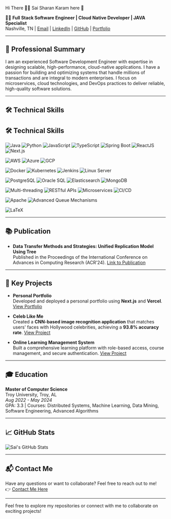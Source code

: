 Hi There ✌🏻  Sai Sharan Karam here 🌟

👨‍💻 **Full Stack Software Engineer | Cloud Native Developer | JAVA Specialist**  
Nashville, TN | [Email](mailto:saisharank2008@gmail.com) | [LinkedIn](https://www.linkedin.com/in/saisharankaram) | [GitHub](https://github.com/sharanreddy799) | [Portfolio](https://saisharankaram-github-io.vercel.app)


---

## 💼 **Professional Summary**

I am an experienced Software Development Engineer with expertise in designing scalable, high-performance, cloud-native applications. I have a passion for building and optimizing systems that handle millions of transactions and are integral to modern enterprises. I focus on microservices, cloud technologies, and DevOps practices to deliver reliable, high-quality software solutions.

---

## 🛠️ **Technical Skills**

## 🛠️ **Technical Skills**

![Java](https://img.shields.io/badge/Java-%23ED8B00.svg?style=for-the-badge&logo=java&logoColor=white)
![Python](https://img.shields.io/badge/Python-3670A0?style=for-the-badge&logo=python&logoColor=ffdd54)
![JavaScript](https://img.shields.io/badge/JavaScript-%23F7DF1E.svg?style=for-the-badge&logo=javascript&logoColor=black)
![TypeScript](https://img.shields.io/badge/TypeScript-%23007ACC.svg?style=for-the-badge&logo=typescript&logoColor=white)
![Spring Boot](https://img.shields.io/badge/Spring_Boot-%236DB33F.svg?style=for-the-badge&logo=spring&logoColor=white)
![ReactJS](https://img.shields.io/badge/React-%2320232a.svg?style=for-the-badge&logo=react&logoColor=%2361DAFB)
![Next.js](https://img.shields.io/badge/Next.js-%23000000.svg?style=for-the-badge&logo=next.js&logoColor=white)

![AWS](https://img.shields.io/badge/Amazon_AWS-%23232F3E.svg?style=for-the-badge&logo=amazonaws&logoColor=white)
![Azure](https://img.shields.io/badge/Microsoft_Azure-%230072C6.svg?style=for-the-badge&logo=microsoftazure&logoColor=white)
![GCP](https://img.shields.io/badge/Google_Cloud-%234285F4.svg?style=for-the-badge&logo=google-cloud&logoColor=white)

![Docker](https://img.shields.io/badge/Docker-%230db7ed.svg?style=for-the-badge&logo=docker&logoColor=white)
![Kubernetes](https://img.shields.io/badge/Kubernetes-%23326CE5.svg?style=for-the-badge&logo=kubernetes&logoColor=white)
![Jenkins](https://img.shields.io/badge/Jenkins-%232C5263.svg?style=for-the-badge&logo=jenkins&logoColor=white)
![Linux Server](https://img.shields.io/badge/Linux_Server-%23FCC624.svg?style=for-the-badge&logo=linux&logoColor=black)

![PostgreSQL](https://img.shields.io/badge/PostgreSQL-%23316192.svg?style=for-the-badge&logo=postgresql&logoColor=white)
![Oracle SQL](https://img.shields.io/badge/Oracle_SQL-%23F80000.svg?style=for-the-badge&logo=oracle&logoColor=white)
![Elasticsearch](https://img.shields.io/badge/Elasticsearch-005571?style=for-the-badge&logo=elasticsearch&logoColor=white)
![MongoDB](https://img.shields.io/badge/MongoDB-%2347A248.svg?style=for-the-badge&logo=mongodb&logoColor=white)

![Multi-threading](https://img.shields.io/badge/Multi--threading-%230db7ed.svg?style=for-the-badge&logo=java&logoColor=white)
![RESTful APIs](https://img.shields.io/badge/RESTful_APIs-%23007396.svg?style=for-the-badge&logo=rest&logoColor=white)
![Microservices](https://img.shields.io/badge/Microservices-%2320232a.svg?style=for-the-badge&logo=microservices&logoColor=%2361DAFB)
![CI/CD](https://img.shields.io/badge/CI%2FCD-Jenkins%2C%20Git%2C%20Docker-%23232F3E.svg?style=for-the-badge&logo=ci-cd&logoColor=white)

![Apache](https://img.shields.io/badge/Apache-%23D22128.svg?style=for-the-badge&logo=apache&logoColor=white)
![Advanced Queue Mechanisms](https://img.shields.io/badge/Advanced_Queue_Mechanisms-%23316c9c.svg?style=for-the-badge&logo=queue&logoColor=white)

![LaTeX](https://img.shields.io/badge/LaTeX-%23008080.svg?style=for-the-badge&logo=latex&logoColor=white)



---

## 📚 **Publication**

- **Data Transfer Methods and Strategies: Unified Replication Model Using Tree**  
  Published in the Proceedings of the International Conference on Advances in Computing Research (ACR'24). [Link to Publication](https://link.springer.com/book/10.1007/978-3-031-56950-0)

---

## 🌟 **Key Projects**

- **Personal Portfolio**  
  Developed and deployed a personal portfolio using **Next.js** and **Vercel**. [View Portfolio](https://saisharankaram-github-io.vercel.app)

- **Celeb Like Me**  
  Created a **CNN-based image recognition application** that matches users' faces with Hollywood celebrities, achieving a **93.8% accuracy rate**. [View Project](https://github.com/sharanreddy799/CelebLikeMe)

- **Online Learning Management System**  
  Built a comprehensive learning platform with role-based access, course management, and secure authentication. [View Project](https://github.com/sharanreddy799/Online-Learning-Management)

---

## 🎓 **Education**

**Master of Computer Science**  
Troy University, Troy, AL  
*Aug 2022 - May 2024*  
GPA: 3.3 | Courses: Distributed Systems, Machine Learning, Data Mining, Software Engineering, Advanced Algorithms

---

## 📈 **GitHub Stats**

![Sai's GitHub Stats](https://github-readme-stats.vercel.app/api?username=sharanreddy799&show_icons=true&theme=dark)

---

## 📬 **Contact Me**

Have any questions or want to collaborate? Feel free to reach out to me!  
👉 [Contact Me Here](https://saisharankaram-github-io.vercel.app/contact)

---

Feel free to explore my repositories or connect with me to collaborate on exciting projects!

